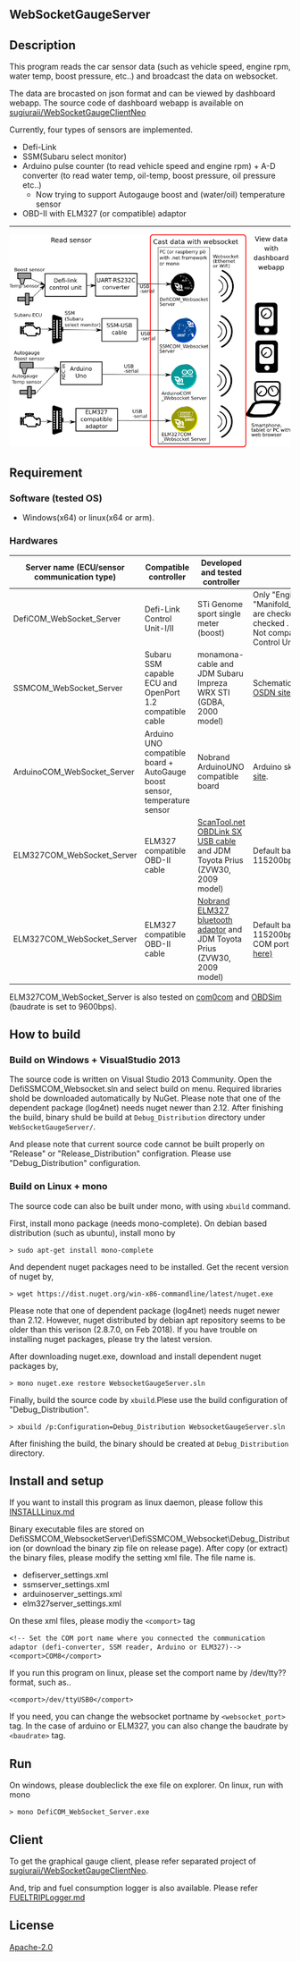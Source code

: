 WebSocketGaugeServer
---

## Description
This program reads the car sensor data (such as vehicle speed, engine rpm, water temp, boost pressure, etc..) and broadcast the data on websocket.

The data are brocasted on json format and can be viewed by dashboard webapp.
The source code of dashboard webapp is available on [sugiuraii/WebSocketGaugeClientNeo](https://github.com/sugiuraii/WebSocketGaugeClientNeo)

Currently, four types of sensors are implemented.
* Defi-Link
* SSM(Subaru select monitor)
* Arduino pulse counter (to read vehicle speed and engine rpm) + A-D converter (to read water temp, oil-temp, boost pressure, oil pressure etc..)
	* Now trying to support Autogauge boost and (water/oil) temperature sensor
* OBD-II with ELM327 (or compatible) adaptor

---
![WebsocketDiagram](README.img/WebsocketServerDiagram.png)

## Requirement
### Software (tested OS)
* Windows(x64) or linux(x64 or arm).
### Hardwares

| Server name (ECU/sensor communication type) | Compatible controller | Developed and tested controller | Remarks |
|--------|--------|--------|--------|
| DefiCOM_WebSocket_Server | Defi-Link Control Unit-I/II  | STi Genome sport single meter (boost) | Only "Engine_Speed (rpm)" and "Manifold_Absolute_Pressure(boost)" are checked. Other sensors are not checked .<br> Not compatible with Defi ADVANCE Control Unit.|
| SSMCOM_WebSocket_Server | Subaru SSM capable ECU and OpenPort 1.2 compatible cable | monamona-cable and JDM Subaru Impreza WRX STI (GDBA, 2000 model) | Schematics seems to be open on [this OSDN site](https://ja.osdn.net/projects/ecuexplorer/docman/)<br> |
| ArduinoCOM_WebSocket_Server | Arduino UNO compatible board + AutoGauge boost sensor, temperature sensor| Nobrand ArduinoUNO compatible board | Arduino sketch is available on [this site](https://github.com/sugiuraii/ArduinoPulseSensorGeneratorReader).|
| ELM327COM_WebSocket_Server | ELM327 compatible OBD-II cable | [ScanTool.net OBDLink SX USB cable](https://www.scantool.net/obdlink-sx/) and JDM Toyota Prius (ZVW30, 2009 model) | Default baud rate is set to 115200bps |
| ELM327COM_WebSocket_Server | ELM327 compatible OBD-II cable | [Nobrand ELM327 bluetooth adaptor](https://www.amazon.co.jp/gp/product/B00IY4RKVG/) and JDM Toyota Prius (ZVW30, 2009 model) | Default baud rate is set to 115200bps. Tested on linux. Virtual COM port is creaetd by rfcomm. [(see here)](https://en.opensuse.org/SDB:ELM327_based_ODB2_scan_tool)  |

ELM327COM_WebSocket_Server is also tested on [com0com](https://sourceforge.net/projects/com0com/) and [OBDSim](https://icculus.org/obdgpslogger/obdsim.html) (baudrate is set to 9600bps).

## How to build</a>
### Build on Windows + VisualStudio 2013
The source code is written on Visual Studio 2013 Community. Open the DefiSSMCOM_Websocket.sln and select build on menu. Required libraries shold be downloaded automatically by NuGet.
Please note that one of the dependent package (log4net) needs nuget newer than 2.12.
After finishing the build, binary shuld be build at `Debug_Distribution` directory under `WebSocketGaugeServer/`.

And please note that current source code cannot be built properly on "Release" or "Release_Distribution" configration. Please use "Debug_Distribution" configuration.

### Build on Linux + mono
The source code can also be built under mono, with using `xbuild` command.

First, install mono package (needs mono-complete). On debian based distribution (such as ubuntu), install mono by
```
> sudo apt-get install mono-complete
```

And dependent nuget packages need to be installed. Get the recent version of nuget by,
```
> wget https://dist.nuget.org/win-x86-commandline/latest/nuget.exe
```
Please note that one of dependent package (log4net) needs nuget newer than 2.12. However, nuget distributed by debian apt repository seems to be older than this verison (2.8.7.0, on Feb 2018). If you have trouble on installing nuget packages, please try the latest version.

After downloading nuget.exe, download and install dependent nuget packages by,
```
> mono nuget.exe restore WebsocketGaugeServer.sln
```

Finally, build the source code by `xbuild`.Plese use the build configuration of "Debug_Distribution".
```
> xbuild /p:Configuration=Debug_Distribution WebsocketGaugeServer.sln
```
After finishing the build, the binary should be created at `Debug_Distribution` directory.

## <a name="installAndSetup">Install and setup</a>

If you want to install this program as linux daemon, please follow this [INSTALLLinux.md](INSTALLLinux.md)

Binary executable files are stored on DefiSSMCOM_WebsocketServer\DefiSSMCOM_Websocket\Debug_Distribution (or download the binary zip file on release page).
After copy (or extract) the binary files, please modify the setting xml file. The file name is.
* defiserver_settings.xml
* ssmserver_settings.xml
* arduinoserver_settings.xml
* elm327server_settings.xml

On these xml files, please modiy the `<comport>` tag

```
<!-- Set the COM port name where you connected the communication adaptor (defi-converter, SSM reader, Arduino or ELM327)-->
<comport>COM8</comport>
```
If you run this program on linux, please set the comport name by /dev/tty?? format, such as..
```
<comport>/dev/ttyUSB0</comport>
```

If you need, you can change the websocket portname by `<websocket_port>` tag. In the case of arduino or ELM327, you can also change the baudrate by `<baudrate>` tag.

## <a name="run">Run</a>
On windows, please doubleclick the exe file on explorer. On linux, run with mono
```
> mono DefiCOM_WebSocket_Server.exe
```

## <a name="client">Client</a>
To get the graphical gauge client, please refer separated project of [sugiuraii/WebSocketGaugeClientNeo](https://github.com/sugiuraii/WebSocketGaugeClientNeo).

And, trip and fuel consumption logger is also available. Please refer [FUELTRIPLogger.md](./FUELTRIPLogger.md)

## <a name="license">License</a>
[Apache-2.0](https://github.com/sugiuraii/DefiSSMCOM_WebsocketServer/blob/master/LICENSE)
